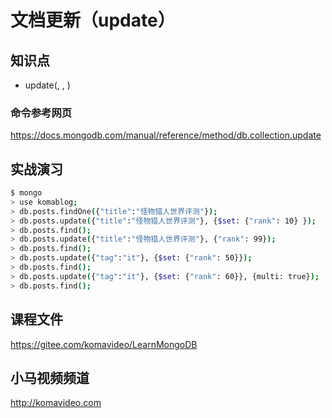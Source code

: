 文档更新（update）
================

## 知识点

* update(<filter>, <update>, <options>)

### 命令参考网页

https://docs.mongodb.com/manual/reference/method/db.collection.update

## 实战演习

~~~bash
$ mongo
> use komablog;
> db.posts.findOne({"title":"怪物猎人世界评测"});
> db.posts.update({"title":"怪物猎人世界评测"}, {$set: {"rank": 10} });
> db.posts.find();
> db.posts.update({"title":"怪物猎人世界评测"}, {"rank": 99});
> db.posts.find();
> db.posts.update({"tag":"it"}, {$set: {"rank": 50}});
> db.posts.find();
> db.posts.update({"tag":"it"}, {$set: {"rank": 60}}, {multi: true});
> db.posts.find();
~~~

## 课程文件

https://gitee.com/komavideo/LearnMongoDB

## 小马视频频道

http://komavideo.com
